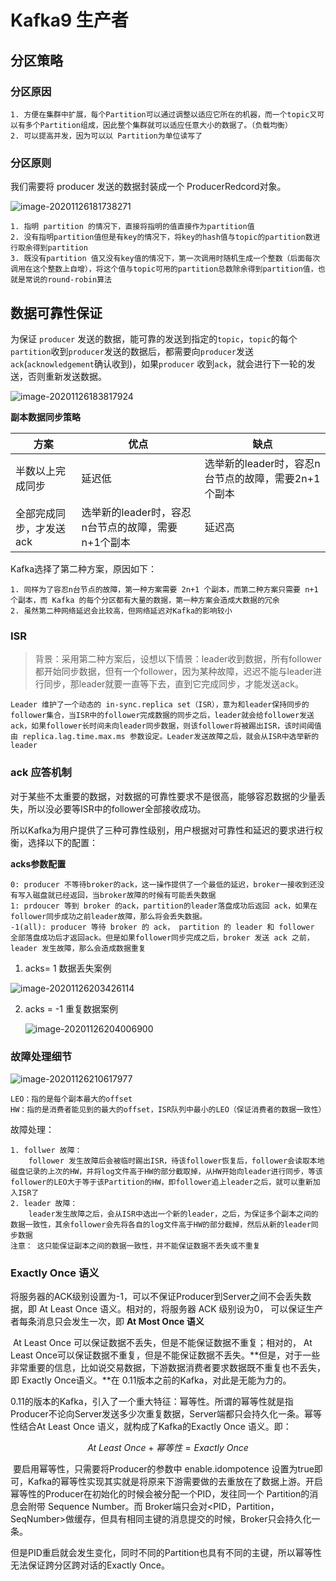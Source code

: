 # Kafka9 生产者

## 分区策略

### 分区原因

```
1. 方便在集群中扩展，每个Partition可以通过调整以适应它所在的机器，而一个topic又可以有多个Partition组成，因此整个集群就可以适应任意大小的数据了。（负载均衡）
2. 可以提高并发，因为可以以 Partition为单位读写了
```

### 分区原则

我们需要将 producer 发送的数据封装成一个 ProducerRedcord对象。

![image-20201126181738271](C:\Users\Auraros\AppData\Roaming\Typora\typora-user-images\image-20201126181738271.png)

```
1. 指明 partition 的情况下，直接将指明的值直接作为partition值
2. 没有指明partition值但是有key的情况下，将key的hash值与topic的partition数进行取余得到partition
3. 既没有partition 值又没有key值的情况下，第一次调用时随机生成一个整数（后面每次调用在这个整数上自增），将这个值与topic可用的partition总数除余得到partition值，也就是常说的round-robin算法
```



## 数据可靠性保证

为保证 `producer` 发送的数据，能可靠的发送到指定的`topic`，`topic`的每个`partition`收到`producer`发送的数据后，都需要向`producer`发送`ack`(`acknowledgement`确认收到)，如果`producer` 收到`ack`，就会进行下一轮的发送，否则重新发送数据。

![image-20201126183817924](C:\Users\Auraros\AppData\Roaming\Typora\typora-user-images\image-20201126183817924.png)

**副本数据同步策略**

| 方案                    | 优点                                               | 缺点                                                |
| ----------------------- | -------------------------------------------------- | --------------------------------------------------- |
| 半数以上完成同步        | 延迟低                                             | 选举新的leader时，容忍n台节点的故障，需要2n+1个副本 |
| 全部完成同步，才发送ack | 选举新的leader时，容忍n台节点的故障，需要n+1个副本 | 延迟高                                              |

Kafka选择了第二种方案，原因如下：

```
1. 同样为了容忍n台节点的故障，第一种方案需要 2n+1 个副本，而第二种方案只需要 n+1 个副本，而 Kafka 的每个分区都有大量的数据，第一种方案会造成大数据的冗余
2. 虽然第二种网络延迟会比较高，但网络延迟对Kafka的影响较小
```

### ISR

> 背景：采用第二种方案后，设想以下情景：leader收到数据，所有follower都开始同步数据，但有一个follower，因为某种故障，迟迟不能与leader进行同步，那leader就要一直等下去，直到它完成同步，才能发送ack。

```
Leader 维护了一个动态的 in-sync.replica set（ISR），意为和leader保持同步的follower集合，当ISR中的follower完成数据的同步之后，leader就会给follower发送ack，如果follower长时间未向leader同步数据，则该follower将被踢出ISR，该时间阈值由 replica.lag.time.max.ms 参数设定。Leader发送故障之后，就会从ISR中选举新的leader
```



### ack 应答机制

对于某些不太重要的数据，对数据的可靠性要求不是很高，能够容忍数据的少量丢失，所以没必要等ISR中的follower全部接收成功。

所以Kafka为用户提供了三种可靠性级别，用户根据对可靠性和延迟的要求进行权衡，选择以下的配置：

**acks参数配置**

```
0: producer 不等待broker的ack，这一操作提供了一个最低的延迟，broker一接收到还没有写入磁盘就已经返回，当broker故障的时候有可能丢失数据
1: prdoucer 等到 broker 的ack，partition的leader落盘成功后返回 ack，如果在follower同步成功之前leader故障，那么将会丢失数据。
-1(all): producer 等待 broker 的 ack， partition 的 leader 和 follower 全部落盘成功后才返回ack。但是如果follower同步完成之后，broker 发送 ack 之前，leader 发生故障，那么会造成数据重复
```

1.  acks= 1 数据丢失案例

![image-20201126203426114](C:\Users\Auraros\AppData\Roaming\Typora\typora-user-images\image-20201126203426114.png)

2. acks = -1 重复数据案例

   ![image-20201126204006900](C:\Users\Auraros\AppData\Roaming\Typora\typora-user-images\image-20201126204006900.png)



### 故障处理细节

![image-20201126210617977](C:\Users\Auraros\AppData\Roaming\Typora\typora-user-images\image-20201126210617977.png)

```
LEO：指的是每个副本最大的offset
HW：指的是消费者能见到的最大的offset，ISR队列中最小的LEO（保证消费者的数据一致性）
```

故障处理：

```
1. follwer 故障：
	follower 发生故障后会被临时踢出ISR，待该follower恢复后，follower会读取本地磁盘记录的上次的HW，并将log文件高于HW的部分截取掉，从HW开始向leader进行同步，等该follower的LEO大于等于该Partition的HW，即follower追上leader之后，就可以重新加入ISR了
2. leader 故障：
	leader发生故障之后，会从ISR中选出一个新的leader，之后，为保证多个副本之间的数据一致性，其余follower会先将各自的log文件高于HW的部分截掉，然后从新的leader同步数据
注意： 这只能保证副本之间的数据一致性，并不能保证数据不丢失或不重复
```



### Exactly Once 语义

​		将服务器的ACK级别设置为-1，可以不保证Producer到Server之间不会丢失数据，即 At Least Once 语义。相对的，将服务器 ACK 级别设为0， 可以保证生产者每条消息只会发生一次，即 **At Most Once 语义**

​		At Least Once 可以保证数据不丢失，但是不能保证数据不重复；相对的， At Least Once可以保证数据不重复，但是不能保证数据不丢失。**但是，对于一些非常重要的信息，比如说交易数据，下游数据消费者要求数据既不重复也不丢失，即 Exactly Once语义。**在 0.11版本之前的Kafka，对此是无能为力的。

​		0.11的版本的Kafka，引入了一个重大特征：幂等性。所谓的幂等性就是指Producer不论向Server发送多少次重复数据，Server端都只会持久化一条。幂等性结合At Least Once 语义，就构成了Kafka的Exactly Once 语义。即：

$$At\ Least \ Once + 幂等性 = Exactly \ Once$$

​		要启用幂等性，只需要将Producer的参数中 enable.idompotence 设置为true即可，Kafka的幂等性实现其实就是将原来下游需要做的去重放在了数据上游。开启幂等性的Producer在初始化的时候会被分配一个PID，发往同一个 Partition的消息会附带 Sequence Number。而 Broker端只会对<PID，Partition， SeqNumber>做缓存，但具有相同主键的消息提交的时候，Broker只会持久化一条。

​		但是PID重启就会发生变化，同时不同的Partition也具有不同的主键，所以幂等性无法保证跨分区跨对话的Exactly Once。